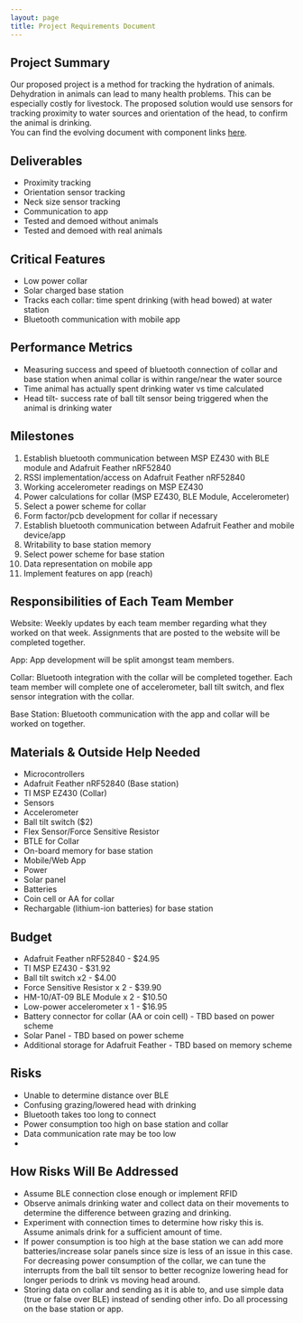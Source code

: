 ```yaml
---
layout: page
title: Project Requirements Document
---
```


## Project Summary
Our proposed project is a method for tracking the hydration of animals. Dehydration in animals can lead to many health problems. This can be especially costly for livestock. The proposed solution would use sensors for tracking proximity to water sources and orientation of the head, to confirm the animal is drinking.  
You can find the evolving document with component links [here](https://docs.google.com/document/d/1S5zivW_AB6peCOJfSw9JGnZi5F4OPk7b4tQhdf4p1Rw/edit?usp=sharing).

## Deliverables
- Proximity tracking
- Orientation sensor tracking
- Neck size sensor tracking
- Communication to app
- Tested and demoed without animals
- Tested and demoed with real animals 

## Critical Features
- Low power collar
- Solar charged base station
- Tracks each collar: time spent drinking (with head bowed) at water station
- Bluetooth communication with mobile app

## Performance Metrics
- Measuring success and speed of bluetooth connection of collar and base station when animal collar is within range/near the water source
- Time animal has actually spent drinking water vs time calculated 
- Head tilt- success rate of ball tilt sensor being triggered when the animal is drinking water

## Milestones
1. Establish bluetooth communication between MSP EZ430 with BLE module and Adafruit Feather nRF52840
2. RSSI implementation/access on Adafruit Feather nRF52840
3. Working accelerometer readings on MSP EZ430
4. Power calculations for collar (MSP EZ430, BLE Module, Accelerometer)
5. Select a power scheme for collar
6. Form factor/pcb development for collar if necessary
7. Establish bluetooth communication between Adafruit Feather and mobile device/app
8. Writability to base station memory
9. Select power scheme for base station
10. Data representation on mobile app
11. Implement features on app (reach)


## Responsibilities of Each Team Member
Website:
Weekly updates by each team member regarding what they worked on that week. Assignments that are posted to the website will be completed together.

App:
App development will be split amongst team members. 

Collar:
Bluetooth integration with the collar will be completed together. Each team member will complete one of accelerometer, ball tilt switch, and flex sensor integration with the collar. 

Base Station:
Bluetooth communication with the app and collar will be worked on together. 

## Materials & Outside Help Needed
- Microcontrollers
- Adafruit Feather nRF52840 (Base station)
- TI MSP EZ430 (Collar)
- Sensors
- Accelerometer
- Ball tilt switch ($2)
- Flex Sensor/Force Sensitive Resistor
- BTLE for Collar
- On-board memory for base station
- Mobile/Web App
- Power
- Solar panel
- Batteries 
- Coin cell or AA for collar
- Rechargable (lithium-ion batteries) for base station


## Budget
- Adafruit Feather nRF52840 - $24.95
- TI MSP EZ430 - $31.92 
- Ball tilt switch x2 - $4.00
- Force Sensitive Resistor x 2 - $39.90
- HM-10/AT-09 BLE Module x 2 - $10.50
- Low-power accelerometer x 1 - $16.95
- Battery connector for collar (AA or coin cell) - TBD based on power scheme
- Solar Panel - TBD based on power scheme
- Additional storage for Adafruit Feather - TBD based on memory scheme

## Risks
- Unable to determine distance over BLE
- Confusing grazing/lowered head with drinking
- Bluetooth takes too long to connect
- Power consumption too high on base station and collar
- Data communication rate may be too low
- 
## How Risks Will Be Addressed
- Assume BLE connection close enough or implement RFID
- Observe animals drinking water and collect data on their movements to determine the difference between grazing and drinking.
- Experiment with connection times to determine how risky this is. Assume animals drink for a sufficient amount of time.
- If power consumption is too high at the base station we can add more batteries/increase solar panels since size is less of an issue in this case. For decreasing power consumption of the collar, we can tune the interrupts from the ball tilt sensor to better recognize lowering head for longer periods to drink vs moving head around. 
- Storing data on collar and sending as it is able to, and use simple data (true or false over BLE) instead of sending other info. Do all processing on the base station or app.
